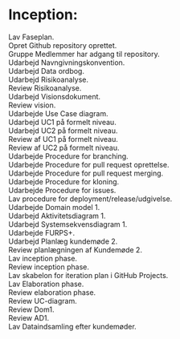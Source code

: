  # Inception:

Lav Faseplan. <br /> 
Opret Github repository oprettet. <br /> 
Gruppe Medlemmer har adgang til repository. <br /> 
Udarbejd Navngivningskonvention. <br /> 
Udarbejd Data ordbog. <br /> 
Udarbejd Risikoanalyse. <br /> 
Review Risikoanalyse. <br /> 
Udarbejd Visionsdokument. <br /> 
Review vision. <br /> 
Udarbejde Use Case diagram. <br /> 
Udarbejd UC1 på formelt niveau. <br /> 
Udarbejd UC2 på formelt niveau. <br /> 
Review af UC1 på formelt niveau. <br /> 
Review af UC2 på formelt niveau. <br /> 
Udarbejde Procedure for branching. <br /> 
Udarbejde Procedure for pull request oprettelse. <br /> 
Udarbejde Procedure for pull request merging. <br /> 
Udarbejde Procedure for kloning. <br /> 
Udarbejde Procedure for issues. <br /> 
Lav procedure for deployment/release/udgivelse. <br /> 
Udarbejde Domain model 1. <br /> 
Udarbejd Aktivitetsdiagram 1. <br /> 
Udarbejd Systemsekvensdiagram 1. <br /> 
Udarbejde FURPS+. <br /> 
Udarbejd Planlæg kundemøde 2. <br /> 
Review planlægningen af Kundemøde 2. <br /> 
Lav inception phase. <br /> 
Review inception phase. <br /> 
Lav skabelon for iteration plan i GitHub Projects. <br /> 
Lav Elaboration phase. <br /> 
Review elaboration phase. <br /> 
Review UC-diagram. <br /> 
Review Dom1. <br /> 
Review AD1. <br /> 
Lav Dataindsamling efter kundemøder. <br /> 
